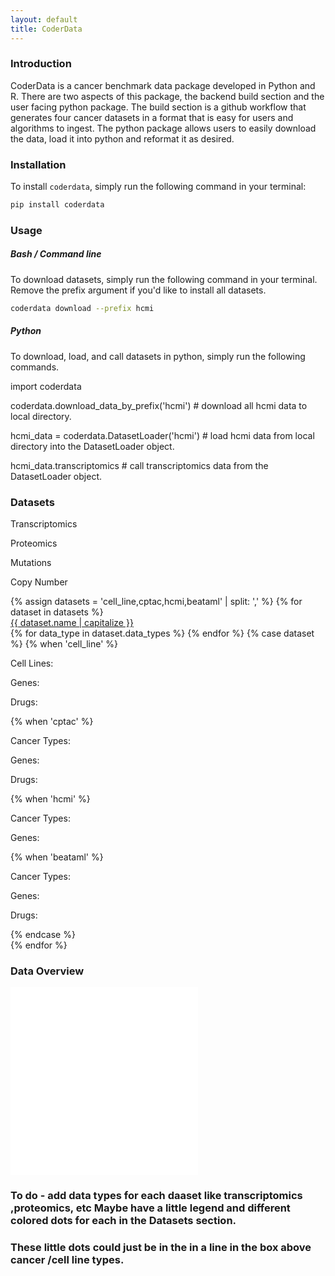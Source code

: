 ```yaml
---
layout: default
title: CoderData
---
```


<link rel="stylesheet" href="assets/css/style.css">

<!-- # Cancer Omics and Drug Experiment Response Data (`coderdata`) Python Package -->

### Introduction
CoderData is a cancer benchmark data package developed in Python and R. 
There are two aspects of this package, the backend build section and the user facing python package.
The build section is a github workflow that generates four cancer datasets in a format that is easy for users and algorithms to ingest. 
The python package allows users to easily download the data, load it into python and reformat it as desired.

### Installation
To install `coderdata`, simply run the following command in your terminal:

```bash
pip install coderdata
```

### Usage
##### Bash / Command line
To download datasets, simply run the following command in your terminal. Remove the prefix argument if you'd like to install all datasets.

```bash
coderdata download --prefix hcmi
```

##### Python
To download, load, and call datasets in python, simply run the following commands. 
<!-- 
```python
import coderdata
coderdata.download_data_by_prefix('hcmi') # download all hcmi data to local directory.
hcmi_data = coderdata.DatasetLoader('hcmi') # load hcmi data from local directory into the DatasetLoader object.
hcmi_data.transcriptomics # call transcriptomics data from the DatasetLoader object.
``` -->
<div class="code-box">
    <p>import coderdata</p>
    <p>coderdata.download_data_by_prefix('hcmi') # download all hcmi data to local directory.</p>
    <p>hcmi_data = coderdata.DatasetLoader('hcmi') # load hcmi data from local directory into the DatasetLoader object.</p>
    <p>hcmi_data.transcriptomics # call transcriptomics data from the DatasetLoader object.</p>
</div>


### Datasets

<div class="legend">
    <p><span class="dot dot_transcriptomics"></span> Transcriptomics</p>
    <p><span class="dot dot_proteomics"></span> Proteomics</p>
    <p><span class="dot dot_mutations"></span> Mutations</p>
    <p><span class="dot dot_copy_number"></span> Copy Number</p>
</div>

<div class="dataset-section">
    {% assign datasets = 'cell_line,cptac,hcmi,beataml' | split: ',' %}
    {% for dataset in datasets %}
    <div class="dataset-container">
        <a href="datasets/{{ dataset.name }}" class="dataset-link">{{ dataset.name | capitalize }}</a>
        <div class="dataset-blurb">
            {% for data_type in dataset.data_types %}
            <span class="dot dot_{{ data_type | downcase }}"></span>
            {% endfor %}
            {% case dataset %}
            {% when 'cell_line' %}
                <p>Cell Lines: </p>
                <p>Genes: </p>
                <p>Drugs: </p>
            {% when 'cptac' %}
                <p>Cancer Types: </p>
                <p>Genes: </p>
                <p>Drugs: </p>
            {% when 'hcmi' %}
                <p>Cancer Types: </p>
                <p>Genes: </p>
            {% when 'beataml' %}
                <p>Cancer Types: </p>
                <p>Genes: </p>
                <p>Drugs: </p>
            {% endcase %}
        </div>
    </div>
    {% endfor %}

</div>

<!-- 
<div class="dataset-section">

    <div class="dataset-container">
        <a href="datasets/cell-line" class="dataset-link">Cell Line</a>
        <div class="dataset-blurb">
            <p>Cell Lines: </p>
            <p>Genes: </p>
            <p>Drugs: </p>
        </div>
    </div>

    <div class="dataset-container">
        <a href="datasets/cptac" class="dataset-link">CPTAC</a>
        <div class="dataset-blurb">
            <p>Cancer Types: </p>
            <p>Genes: </p>
            <p>Drugs: </p>
        </div>
    </div>

    <div class="dataset-container">
        <a href="datasets/hcmi" class="dataset-link">HCMI</a>
        <div class="dataset-blurb">
            <p>Cancer Types: </p>
            <p>Genes: </p>
            <p>Drugs: </p>
        </div>
    </div>

    <div class="dataset-container">
        <a href="datasets/beataml" class="dataset-link">BeatAML</a>
        <div class="dataset-blurb">
            <p>Cancer Types: </p>
            <p>Genes: </p>
        </div>
    </div>

</div> -->

### Data Overview

<div class="flex-container"> 
    <div class="flex-item">
        <embed src="{{ 'assets/stats/Fig0_Overview.pdf' | relative_url }}" type="application/pdf" />
    </div>
    <div class="flex-item">
        <embed src="{{ 'assets/stats/Fig5_Sample_Summary.pdf' | relative_url }}" type="application/pdf" />
    </div>
</div>



### To do - add data types for each daaset like transcriptomics ,proteomics, etc Maybe have a little legend and different colored dots for each in the Datasets section.
### These little dots could just be in the in a line in the box above cancer /cell line types.